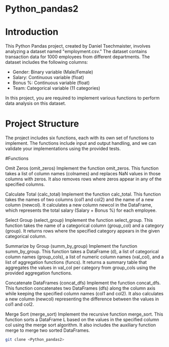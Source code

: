 # Python_pandas2

# Introduction

This Python Pandas project, created by Daniel Tsechmaister, involves analyzing a dataset named "employment.csv." The dataset contains transaction data for 1000 employees from different departments. The dataset includes the following columns:

- Gender: Binary variable (Male/Female)
- Salary: Continuous variable (float)
- Bonus %: Continuous variable (float)
- Team: Categorical variable (11 categories)

In this project, you are required to implement various functions to perform data analysis on this dataset.


# Project Structure

The project includes six functions, each with its own set of functions to implement.
The functions include input and output handling, and we can validate your implementations using the provided tests.


 #Functions

Omit Zeros (omit_zeros)
Implement the function omit_zeros. This function takes a list of column names (colnames) and replaces NaN values in those columns with zeros. It also removes rows where zeros appear in any of the specified columns.

Calculate Total (calc_total)
Implement the function calc_total. This function takes the names of two columns (col1 and col2) and the name of a new column (newcol). It calculates a new column newcol in the DataFrame, which represents the total salary (Salary + Bonus %) for each employee.


Select Group (select_group)
Implement the function select_group. This function takes the name of a categorical column (group_col) and a category (group). It returns rows where the specified category appears in the given categorical column.


Summarize by Group (summ_by_group)
Implement the function summ_by_group. This function takes a DataFrame (d), a list of categorical column names (group_cols), a list of numeric column names (val_col), and a list of aggregation functions (funcs). It returns a summary table that aggregates the values in val_col per category from group_cols using the provided aggregation functions.


Concatenate DataFrames (concat_dfs)
Implement the function concat_dfs. This function concatenates two DataFrames (dfs) along the column axis while keeping the specified column names (col1 and col2). It also calculates a new column (newcol) representing the difference between the values in col1 and col2.


Merge Sort (merge_sort)
Implement the recursive function merge_sort. This function sorts a DataFrame L based on the values in the specified column col using the merge sort algorithm. It also includes the auxiliary function merge to merge two sorted DataFrames.


```bash
git clone <Python_pandas2>
